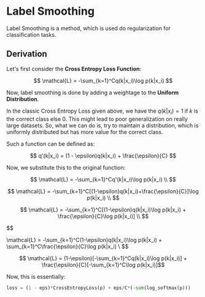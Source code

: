 # Label Smoothing 

Label Smoothing is a method, which is used do regularization for classification tasks.

## Derivation

Let's first consider the __Cross Entropy Loss Function__:

$$
\mathcal{L} = -\sum_{k=1}^Cq(k|x_i)\log p(k|x_i)
$$

Now, label smoothing is done by adding a weightage to the __Uniform Distribution__.

In the classic Cross Entropy Loss given above, we have the $q(k|x_i) = 1$ if $k$ is the correct class else 0. This might lead to poor generalization on really large datasets. So, what we can do is, try to maintain a distribution, which is uniformly distributed but has more value for the correct class. 

Such a function can be defined as:

$$
q'(k|x_i) = (1 - \epsilon)q(k|x_i) + \frac{\epsilon}{C}
$$

Now, we substitute this to the original function:

$$
\mathcal{L} = -\sum_{k=1}^Cq'(k|x_i)\log p(k|x_i) \\ 
$$

$$
\mathcal{L} = -\sum_{k=1}^C[(1-\epsilon)q(k|x_i)+\frac{\epsilon}{C}]\log p(k|x_i) \\
$$

$$
\mathcal{L} = -\sum_{k=1}^C[(1-\epsilon)q(k|x_i)\log p(k|x_i) + \frac{\epsilon}{C}\log p(k|x_i)] \\
$$

$$

\mathcal{L} = -\sum_{k=1}^C(1-\epsilon)q(k|x_i)\log p(k|x_i) + \sum_{k=1}^C\frac{\epsilon}{C}\log p(k|x_i) \\
$$

$$
\mathcal{L} = (1-\epsilon)[-\sum_{k=1}^Cq(k|x_i)\log p(k|x_i)] + \frac{\epsilon}{C}[-\sum_{k=1}^C\log p(k|x_i)]$$


Now, this is essentially:

```python
loss = (1 - eps)*CrossEntropyLoss(p) + eps/C*(-sum(log_softmax(p)))
```